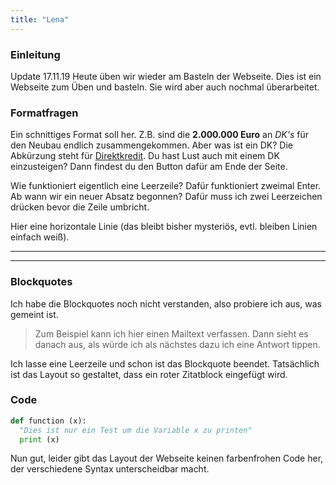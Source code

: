 ```yaml
---
title: "Lena"
---
```


### Einleitung
Update 17.11.19 Heute üben wir wieder am Basteln der Webseite.
Dies ist ein Webseite zum Üben und basteln. Sie wird aber auch nochmal überarbeitet.


### Formatfragen

Ein schnittiges Format soll her. Z.B. sind die __2.000.000 Euro__  an _DK's_ für den
Neubau endlich zusammengekommen.
Aber was ist ein DK? Die Abkürzung steht für
[Direktkredit](https://collegiumacademicum.de/direktkredite/). Du hast Lust
auch mit einem DK einzusteigen? Dann findest du den Button dafür am
Ende der Seite.

Wie funktioniert eigentlich eine Leerzeile? Dafür funktioniert zweimal Enter.  
Ab wann wir ein neuer Absatz
begonnen? Dafür muss ich zwei Leerzeichen drücken bevor die Zeile umbricht.

Hier eine horizontale Linie (das bleibt bisher mysteriös, evtl. bleiben Linien einfach weiß).

------
****





### Blockquotes
Ich habe die Blockquotes noch nicht verstanden, also probiere ich aus, was gemeint ist.

> Zum Beispiel kann ich hier einen Mailtext verfassen. Dann sieht es danach aus, als würde ich als nächstes dazu ich eine Antwort tippen.


Ich lasse eine Leerzeile und schon ist das Blockquote beendet. Tatsächlich ist das Layout so gestaltet, dass ein roter Zitatblock eingefügt wird.


### Code

```python
def function (x):
  "Dies ist nur ein Test um die Variable x zu printen"
  print (x)
```

Nun gut, leider gibt das Layout der Webseite keinen farbenfrohen Code her, der verschiedene Syntax unterscheidbar macht.
